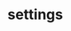 # settings

<script setup>
  import Settings from "../../../src/components/common/Settings.vue"
</script>

<Settings/>
